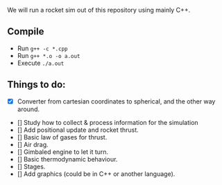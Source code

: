 We will run a rocket sim out of this repository using mainly C++.

## Compile
- Run ```g++ -c *.cpp```
- Run ```g++ *.o -o a.out```
- Execute ```./a.out```

## Things to do:
- [x] Converter from cartesian coordinates to spherical, and the other way around.
- [] Study how to collect & process information for the simulation
- [] Add positional update and rocket thrust.
- [] Basic law of gases for thrust.
- [] Air drag.
- [] Gimbaled engine to let it turn.
- [] Basic thermodynamic behaviour.
- [] Stages.
- [] Add graphics (could be in C++ or another language).
